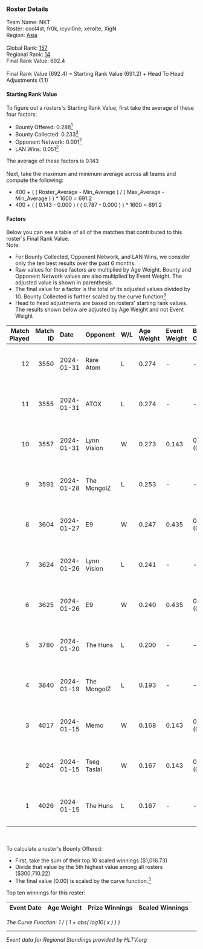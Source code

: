 ### Roster Details<br />
Team Name: NKT<br />
Roster: cool4st, fr0k, icyvl0ne, xerolte, XigN<br />
Region: [Asia]( ../standings_asia.md)<br />
<br />
Global Rank: [157](../standings_global.md)<br />
Regional Rank: [14]( ../standings_asia.md)<br />
Final Rank Value:  692.4<br />
<br />
Final Rank Value (692.4) = Starting Rank Value (691.2) + Head To Head Adjustments (1.1)<br />

#### Starting Rank Value<br />
To figure out a rosters's Starting Rank Value, first take the average of these four factors:<br />
- Bounty Offered: 0.288[<sup>1</sup>](#table2)
- Bounty Collected: 0.233[<sup>2</sup>](#table1)
- Opponent Network: 0.001[<sup>2</sup>](#table1)
- LAN Wins: 0.051[<sup>2</sup>](#table1)

The average of these factors is 0.143<br />
<br />
Next, take the maximum and minimum average across all teams and compute the following:<br />
- 400 + ( ( Roster_Average - Min_Average ) / ( Max_Average - Min_Average ) ) * 1600 = 691.2
- 400 + ( ( 0.143 - 0.000 ) / ( 0.787 - 0.000 ) ) * 1600 = 691.2


#### Factors<br />
Below you can see a table of all of the matches that contributed to this roster's Final Rank Value.<br />
Note:<br />

- For Bounty Collected, Opponent Network, and LAN Wins, we consider only the ten best results over the past 6 months.
- Raw values for those factors are multiplied by Age Weight. Bounty and Opponent Network values are also multiplied by Event Weight. The adjusted value is shown in parenthesis.
- The final value for a factor is the total of its adjusted values divided by 10. Bounty Collected is further scaled by the curve function[<sup>3</sup>](#curveFunction)
- Head to head adjustments are based on rosters' starting rank values. The results shown below are adjusted by Age Weight and not Event Weight
<span id="table1"></span><br />


| Match Played | Match ID | Date       | Opponent    | W/L | Age Weight | Event Weight | Bounty Collected | Opponent Network | LAN Wins  | H2H Adj. | Roster                                 |
| -: | -: | :- | :- | :- | :- | :- | :- | :- | :- | -: | :- |
|           12 |     3550 | 2024-01-31 | Rare Atom   | L   | 0.274      | -            | -                | -                | -         |    -4.43 | cool4st, fr0k, icyvl0ne, xerolte, XigN |
|           11 |     3555 | 2024-01-31 | ATOX        | L   | 0.274      | -            | -                | -                | -         |    -1.70 | cool4st, fr0k, icyvl0ne, xerolte, XigN |
|           10 |     3557 | 2024-01-31 | Lynn Vision | W   | 0.273      | 0.143        | 0.126 (0.005)    | 0.258 (0.010)    | 0 (0.000) |     8.09 | cool4st, fr0k, icyvl0ne, xerolte, XigN |
|            9 |     3591 | 2024-01-28 | The MongolZ | L   | 0.253      | -            | -                | -                | -         |    -0.01 | cool4st, dobu, MiQ, xerolte, XigN      |
|            8 |     3604 | 2024-01-27 | E9          | W   | 0.247      | 0.435        | 0.001 (0.000)    | 0.009 (0.001)    | 1 (0.247) |     3.22 | cool4st, dobu, MiQ, xerolte, XigN      |
|            7 |     3624 | 2024-01-26 | Lynn Vision | L   | 0.241      | -            | -                | -                | -         |    -0.44 | cool4st, dobu, MiQ, xerolte, XigN      |
|            6 |     3625 | 2024-01-26 | E9          | W   | 0.240      | 0.435        | 0.001 (0.000)    | 0.009 (0.001)    | 1 (0.240) |     3.17 | cool4st, dobu, MiQ, xerolte, XigN      |
|            5 |     3780 | 2024-01-20 | The Huns    | L   | 0.200      | -            | -                | -                | -         |    -4.63 | cool4st, fr0k, icyvl0ne, xerolte, XigN |
|            4 |     3840 | 2024-01-19 | The MongolZ | L   | 0.193      | -            | -                | -                | -         |    -0.01 | cool4st, fr0k, icyvl0ne, xerolte, XigN |
|            3 |     4017 | 2024-01-15 | Memo        | W   | 0.168      | 0.143        | 0.000 (0.000)    | 0.006 (0.000)    | 0 (0.000) |     0.88 | cool4st, fr0k, icyvl0ne, xerolte, XigN |
|            2 |     4024 | 2024-01-15 | Tseg Taslal | W   | 0.167      | 0.143        | 0.000 (0.000)    | 0.000 (0.000)    | 0 (0.000) |     0.87 | cool4st, fr0k, icyvl0ne, xerolte, XigN |
|            1 |     4026 | 2024-01-15 | The Huns    | L   | 0.167      | -            | -                | -                | -         |    -3.88 | cool4st, fr0k, icyvl0ne, xerolte, XigN |

<br />
<span id="table2"></span><br />
To calculate a roster's Bounty Offered:<br />

- First, take the sum of their top 10 scaled winnings ($1,016.73)
- Divide that value by the 5th highest value among all rosters ($300,710.22)
- The final value (0.00) is scaled by the curve function.[<sup>3</sup>](#curveFunction)

Top ten winnings for this roster:<br />

| Event Date | Age Weight | Prize Winnings | Scaled Winnings |
| :- | -: | :- | :- |


<span id="curveFunction"></span>_The Curve Function: 1 / ( 1 + abs( log10( x ) ) )_<br />

---
_Event data for Regional Standings provided by HLTV.org_<br />

